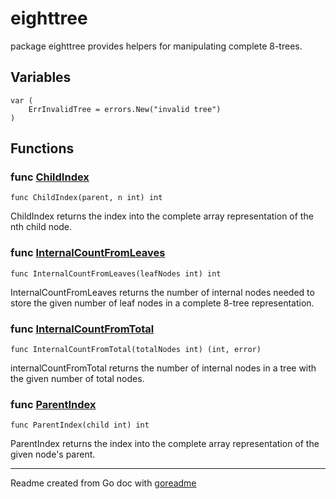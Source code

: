 # eighttree

package eighttree provides helpers for manipulating complete 8-trees.

## Variables

```golang
var (
    ErrInvalidTree = errors.New("invalid tree")
)
```

## Functions

### func [ChildIndex](/pkg/eighttree/eighttree.go#L57)

`func ChildIndex(parent, n int) int`

ChildIndex returns the index into the complete array representation of the nth child node.

### func [InternalCountFromLeaves](/pkg/eighttree/eighttree.go#L15)

`func InternalCountFromLeaves(leafNodes int) int`

InternalCountFromLeaves returns the number of internal nodes needed to store the given number of
leaf nodes in a complete 8-tree representation.

### func [InternalCountFromTotal](/pkg/eighttree/eighttree.go#L32)

`func InternalCountFromTotal(totalNodes int) (int, error)`

internalCountFromTotal returns the number of internal nodes in a tree with the given number of
total nodes.

### func [ParentIndex](/pkg/eighttree/eighttree.go#L52)

`func ParentIndex(child int) int`

ParentIndex returns the index into the complete array representation of the given node's parent.

---
Readme created from Go doc with [goreadme](https://github.com/posener/goreadme)
